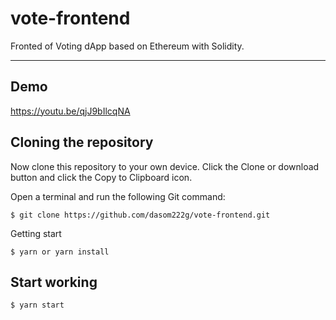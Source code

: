 # vote-frontend
Fronted of Voting dApp based on Ethereum with Solidity.

---------------------------------------

## Demo
https://youtu.be/qjJ9bIlcqNA

## Cloning the repository
Now clone this repository to your own device. Click the Clone or download button and click the Copy to Clipboard icon.

Open a terminal and run the following Git command:

    $ git clone https://github.com/dasom222g/vote-frontend.git
    
Getting start

    $ yarn or yarn install
    
## Start working
    $ yarn start
